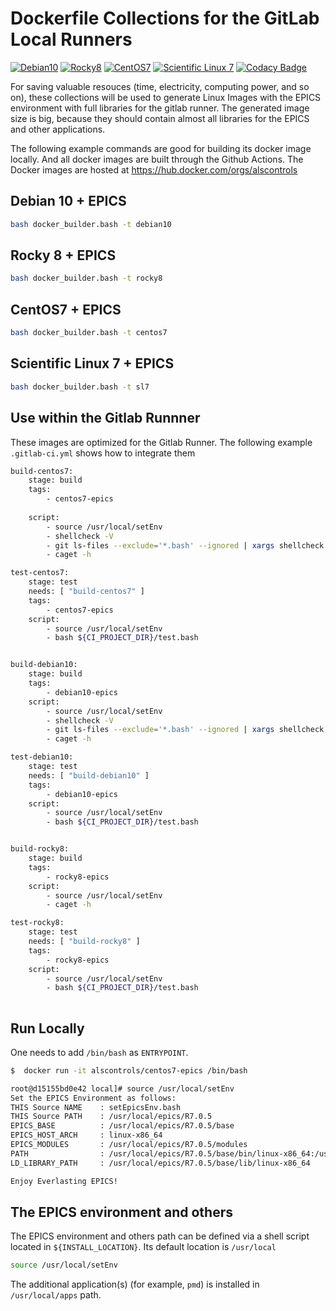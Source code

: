 # Dockerfile Collections for the GitLab Local Runners
[![Debian10](https://github.com/jeonghanlee/Dockerfiles/actions/workflows/debian10.yml/badge.svg)](https://github.com/jeonghanlee/Dockerfiles/actions/workflows/debian10.yml)
[![Rocky8](https://github.com/jeonghanlee/Dockerfiles/actions/workflows/rocky8.yml/badge.svg)](https://github.com/jeonghanlee/Dockerfiles/actions/workflows/rocky8.yml)
[![CentOS7](https://github.com/jeonghanlee/Dockerfiles/actions/workflows/centos7.yml/badge.svg)](https://github.com/jeonghanlee/Dockerfiles/actions/workflows/centos7.yml)
[![Scientific Linux 7](https://github.com/jeonghanlee/Dockerfiles/actions/workflows/sl7.yml/badge.svg)](https://github.com/jeonghanlee/Dockerfiles/actions/workflows/sl7.yml)
[![Codacy Badge](https://app.codacy.com/project/badge/Grade/adfd1fd512cd4dfda0635ced97bb9a71)](https://www.codacy.com/gh/jeonghanlee/Dockerfiles/dashboard?utm_source=github.com&amp;utm_medium=referral&amp;utm_content=jeonghanlee/Dockerfiles&amp;utm_campaign=Badge_Grade)

For saving valuable resouces (time, electricity, computing power, and so on), these collections will be used to generate Linux Images with the EPICS environment with full libraries for the gitlab runner. The generated image size is big, because they should contain almost all libraries for the EPICS and other applications.

The following example commands are good for building its docker image locally. And all docker images are built through the Github Actions. The Docker images are hosted at https://hub.docker.com/orgs/alscontrols

## Debian 10 + EPICS

```bash
bash docker_builder.bash -t debian10
```

## Rocky 8 + EPICS

```bash
bash docker_builder.bash -t rocky8
```

## CentOS7 + EPICS

```bash
bash docker_builder.bash -t centos7
```

## Scientific Linux 7 + EPICS

```bash
bash docker_builder.bash -t sl7
```

## Use within the Gitlab Runnner

These images are optimized for the Gitlab Runner. The following example `.gitlab-ci.yml` shows how to integrate them

```bash
build-centos7:
    stage: build
    tags:
        - centos7-epics
    
    script:
        - source /usr/local/setEnv
        - shellcheck -V
        - git ls-files --exclude='*.bash' --ignored | xargs shellcheck  || echo "No script found!"
        - caget -h

test-centos7:
    stage: test
    needs: [ "build-centos7" ]
    tags:
        - centos7-epics
    script:
        - source /usr/local/setEnv
        - bash ${CI_PROJECT_DIR}/test.bash


build-debian10:
    stage: build
    tags:
        - debian10-epics
    script:
        - source /usr/local/setEnv
        - shellcheck -V
        - git ls-files --exclude='*.bash' --ignored | xargs shellcheck  || echo "No script found!"
        - caget -h

test-debian10:
    stage: test
    needs: [ "build-debian10" ]
    tags:
        - debian10-epics
    script:
        - source /usr/local/setEnv
        - bash ${CI_PROJECT_DIR}/test.bash


build-rocky8:
    stage: build
    tags:
        - rocky8-epics
    script:
        - source /usr/local/setEnv
        - caget -h

test-rocky8:
    stage: test
    needs: [ "build-rocky8" ]
    tags:
        - rocky8-epics
    script:
        - source /usr/local/setEnv
        - bash ${CI_PROJECT_DIR}/test.bash
        
```

## Run Locally

One needs to add `/bin/bash` as `ENTRYPOINT`.

```bash
$  docker run -it alscontrols/centos7-epics /bin/bash

root@d15155bd0e42 local]# source /usr/local/setEnv 
Set the EPICS Environment as follows:
THIS Source NAME    : setEpicsEnv.bash
THIS Source PATH    : /usr/local/epics/R7.0.5
EPICS_BASE          : /usr/local/epics/R7.0.5/base
EPICS_HOST_ARCH     : linux-x86_64
EPICS_MODULES       : /usr/local/epics/R7.0.5/modules
PATH                : /usr/local/epics/R7.0.5/base/bin/linux-x86_64:/usr/local/sbin:/usr/local/bin:/usr/sbin:/usr/bin:/sbin:/bin
LD_LIBRARY_PATH     : /usr/local/epics/R7.0.5/base/lib/linux-x86_64

Enjoy Everlasting EPICS!
```


## The EPICS environment and others

The EPICS environment and others path can be defined via a shell script located in `${INSTALL_LOCATION}`. Its default location is `/usr/local`

```bash
source /usr/local/setEnv
```

The additional application(s) (for example, `pmd`) is installed in `/usr/local/apps` path. 

